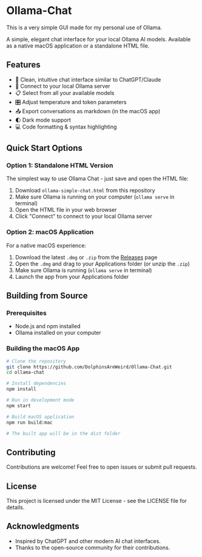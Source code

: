 # Ollama-Chat
This is a very simple GUI made for my personal use of Ollama.

A simple, elegant chat interface for your local Ollama AI models. Available as a native macOS application or a standalone HTML file.

## Features

- 💬 Clean, intuitive chat interface similar to ChatGPT/Claude
- 🤖 Connect to your local Ollama server
- 📋 Select from all your available models
- 🎛️ Adjust temperature and token parameters
- 📤 Export conversations as markdown (in the macOS app)
- 🌓 Dark mode support
- 💻 Code formatting & syntax highlighting

## Quick Start Options

### Option 1: Standalone HTML Version

The simplest way to use Ollama Chat - just save and open the HTML file:

1. Download `ollama-simple-chat.html` from this repository
2. Make sure Ollama is running on your computer (`ollama serve` in terminal)
3. Open the HTML file in your web browser
4. Click "Connect" to connect to your local Ollama server

### Option 2: macOS Application

For a native macOS experience:

1. Download the latest `.dmg` or `.zip` from the [Releases](https://github.com/DolphinsAreWeird/Ollama-Chat/releases) page
2. Open the `.dmg` and drag to your Applications folder (or unzip the `.zip`)
3. Make sure Ollama is running (`ollama serve` in terminal)
4. Launch the app from your Applications folder

## Building from Source

### Prerequisites

- Node.js and npm installed
- Ollama installed on your computer

### Building the macOS App

```bash
# Clone the repository
git clone https://github.com/DolphinsAreWeird/Ollama-Chat.git
cd ollama-chat

# Install dependencies
npm install

# Run in development mode
npm start

# Build macOS application
npm run build:mac

# The built app will be in the dist folder
```

## Contributing

Contributions are welcome! Feel free to open issues or submit pull requests.

## License

This project is licensed under the MIT License - see the LICENSE file for details.

## Acknowledgments

- Inspired by ChatGPT and other modern AI chat interfaces.
- Thanks to the open-source community for their contributions.


